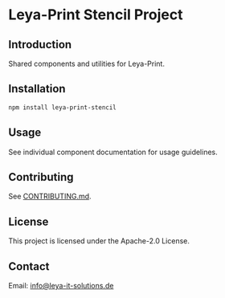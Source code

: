 # Leya-Print Stencil Project

## Introduction
Shared components and utilities for Leya-Print.

## Installation
```bash
npm install leya-print-stencil
```

## Usage
See individual component documentation for usage guidelines.

## Contributing
See [CONTRIBUTING.md](CONTRIBUTING.md).

## License
This project is licensed under the Apache-2.0 License.

## Contact
Email: info@leya-it-solutions.de
